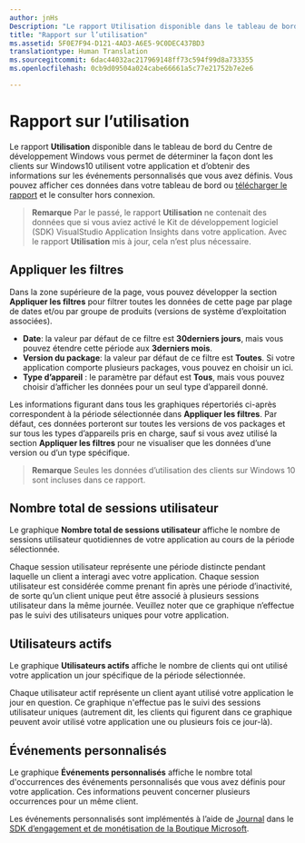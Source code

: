```yaml
---
author: jnHs
Description: "Le rapport Utilisation disponible dans le tableau de bord du Centre de développement Windows vous permet de déterminer la façon dont les clients utilisent votre application."
title: "Rapport sur l’utilisation"
ms.assetid: 5F0E7F94-D121-4AD3-A6E5-9C0DEC437BD3
translationtype: Human Translation
ms.sourcegitcommit: 6dac44032ac217969148ff73c594f99d8a733355
ms.openlocfilehash: 0cb9d09504a024cabe66661a5c77e21752b7e2e6

---
```


# Rapport sur l’utilisation


Le rapport **Utilisation** disponible dans le tableau de bord du Centre de développement Windows vous permet de déterminer la façon dont les clients sur Windows10 utilisent votre application et d’obtenir des informations sur les événements personnalisés que vous avez définis. Vous pouvez afficher ces données dans votre tableau de bord ou [télécharger le rapport](download-analytic-reports.md) et le consulter hors connexion.

> **Remarque** Par le passé, le rapport **Utilisation** ne contenait des données que si vous aviez activé le Kit de développement logiciel (SDK) VisualStudio Application Insights dans votre application. Avec le rapport **Utilisation** mis à jour, cela n’est plus nécessaire.

## Appliquer les filtres


Dans la zone supérieure de la page, vous pouvez développer la section **Appliquer les filtres** pour filtrer toutes les données de cette page par plage de dates et/ou par groupe de produits (versions de système d’exploitation associées).

-   **Date**: la valeur par défaut de ce filtre est **30derniers jours**, mais vous pouvez étendre cette période aux **3derniers mois**.
-   **Version du package**: la valeur par défaut de ce filtre est **Toutes**. Si votre application comporte plusieurs packages, vous pouvez en choisir un ici.
-   **Type d’appareil** : le paramètre par défaut est **Tous**, mais vous pouvez choisir d’afficher les données pour un seul type d’appareil donné.

Les informations figurant dans tous les graphiques répertoriés ci-après correspondent à la période sélectionnée dans **Appliquer les filtres**. Par défaut, ces données porteront sur toutes les versions de vos packages et sur tous les types d’appareils pris en charge, sauf si vous avez utilisé la section **Appliquer les filtres** pour ne visualiser que les données d’une version ou d’un type spécifique.

> **Remarque** Seules les données d’utilisation des clients sur Windows 10 sont incluses dans ce rapport.

## Nombre total de sessions utilisateur

Le graphique **Nombre total de sessions utilisateur** affiche le nombre de sessions utilisateur quotidiennes de votre application au cours de la période sélectionnée.

Chaque session utilisateur représente une période distincte pendant laquelle un client a interagi avec votre application. Chaque session utilisateur est considérée comme prenant fin après une période d’inactivité, de sorte qu’un client unique peut être associé à plusieurs sessions utilisateur dans la même journée. Veuillez noter que ce graphique n’effectue pas le suivi des utilisateurs uniques pour votre application.

## Utilisateurs actifs

Le graphique **Utilisateurs actifs** affiche le nombre de clients qui ont utilisé votre application un jour spécifique de la période sélectionnée.

Chaque utilisateur actif représente un client ayant utilisé votre application le jour en question. Ce graphique n'effectue pas le suivi des sessions utilisateur uniques (autrement dit, les clients qui figurent dans ce graphique peuvent avoir utilisé votre application une ou plusieurs fois ce jour-là).

## Événements personnalisés

Le graphique **Événements personnalisés** affiche le nombre total d'occurrences des événements personnalisés que vous avez définis pour votre application. Ces informations peuvent concerner plusieurs occurrences pour un même client.

Les événements personnalisés sont implémentés à l’aide de [Journal](https://msdn.microsoft.com/library/windows/apps/microsoft.services.store.engagement.storeservicescustomevents.log.aspx) dans le [SDK d’engagement et de monétisation de la Boutique Microsoft](../monetize/monetize-your-app-with-the-microsoft-store-engagement-and-monetization-sdk.md).



 







<!--HONumber=Jun16_HO5-->


